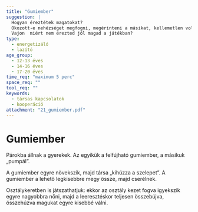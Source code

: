 ```yaml
---
title: "Gumiember"
suggestion: | 
  Hogyan éreztétek magatokat?
  Okozott-e nehézséget megfogni, megérinteni a másikat, kellemetlen volt-e az érintkezés?
  Vajon  miért nem érezted jól magad a játékban?
type:
  - energetizáló
  - lazító
age_group:
  - 12-13 éves
  - 14-16 éves
  - 17-20 éves
time_req: "maximum 5 perc"
space_req: ""
tool_req: ""
keywords: 
  - társas kapcsolatok
  - kooperáció
attachment: "21_gumiember.pdf"
---
```


# Gumiember

Párokba állnak a gyerekek. Az egyikük a felfújható gumiember, a másikuk „pumpál”.

A gumiember egyre növekszik, majd társa „kihúzza a szelepet”. A gumiember a lehető legkisebbre megy össze, majd cserélnek.

Osztálykeretben is játszathatjuk: ekkor az osztály kezet fogva igyekszik egyre nagyobbra nőni, majd a leeresztéskor teljesen összebújva, összehúzva magukat egyre kisebbé válni.
  
  
